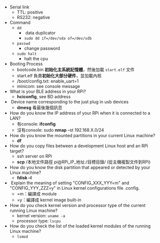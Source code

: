 
* Serial link
	* TTL: positive
	* RS232: negative
* Command
	* `dd`
		*  data duplicator
		* `sudo dd if=/dev/sda of=/dev/sdb`
	* `passwd`
		* change password
	* `sudo halt`
		* halt the cpu
* Booting Process
	* bootcode.bin **初始化主系統記憶體**，然後加載 `start.elf` 文件
	* start.elf 負責**初始化大部分硬件**，並加載內核
	* /boot/config.txt: enable_uart=1
	* minicom: see console message
* What is your BLE address in your RPi?
	* **hciconfig**, see BD address
*  Device name corresponding to the just plug in usb devices
	* **dmesg** 看最後幾個訊息
* How do you know the IP address of your RPi when it is connected to a LAN?
	* 有console: **ifconfig**
	* 沒有console: sudo **nmap** –st 192.168.X.0/24
* How do you know the mounted partitions in your current Linux machine?
	* **df**
* How do you copy files between a development Linux host and an RPi target?
	* ssh server on RPi
	* **scp** /本地文件路徑 pi@RPi_IP_地址:/目標目錄/ (從主機複製文件到RPi)
* How do you know the disk partition that appeared or detected by your Linux machine?
	* **fdisk –l**
*  Explain the meaning of setting "CONFIG_XXX_YYY=m" and "CONFIG_YYY_ZZZ=y" in Linux kernel configurations file .config.
	* =m：編譯成 module
	* =y：編譯成 kernel image built-in
* How do you check kernel version and processor type of the current running Linux machine?
	* kernel version: `uname -a`
	* processor type: `lscpu`
* How do you check the list of the loaded kernel modules of the running Linux machine?
	* `lsmod`